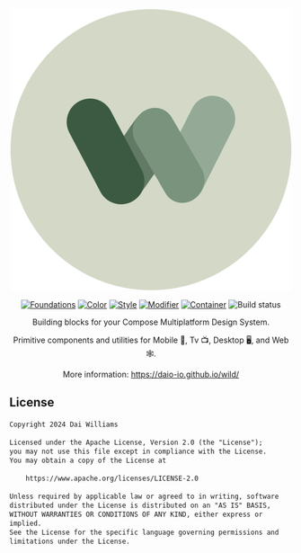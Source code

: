 <div align="center">
<img src="wild-logo-circle.svg" alt="Wild" />
<p>

[![Foundations](https://img.shields.io/maven-central/v/io.daio.wild/foundations?label=Foundations)](https://central.sonatype.com/artifact/io.daio.wild/foundations)
[![Color](https://img.shields.io/maven-central/v/io.daio.wild/content-color?label=Color)](https://central.sonatype.com/artifact/io.daio.wild/content-color)
[![Style](https://img.shields.io/maven-central/v/io.daio.wild/style?label=Style)](https://central.sonatype.com/artifact/io.daio.wild/style)
[![Modifier](https://img.shields.io/maven-central/v/io.daio.wild/modifier?label=Modifier)](https://central.sonatype.com/artifact/io.daio.wild/modifier)
[![Container](https://img.shields.io/maven-central/v/io.daio.wild/container?label=Container)](https://central.sonatype.com/artifact/io.daio.wild/container)
![Build status](https://github.com/daio-io/wild/actions/workflows/build.yml/badge.svg)

Building blocks for your Compose Multiplatform Design System.

Primitive components and utilities for Mobile 📱, Tv 📺, Desktop 🖥️, and Web 🕸️.

More information: https://daio-io.github.io/wild/

</div>

## License

```
Copyright 2024 Dai Williams
 
Licensed under the Apache License, Version 2.0 (the "License");
you may not use this file except in compliance with the License.
You may obtain a copy of the License at

    https://www.apache.org/licenses/LICENSE-2.0

Unless required by applicable law or agreed to in writing, software
distributed under the License is distributed on an "AS IS" BASIS,
WITHOUT WARRANTIES OR CONDITIONS OF ANY KIND, either express or implied.
See the License for the specific language governing permissions and
limitations under the License.
```